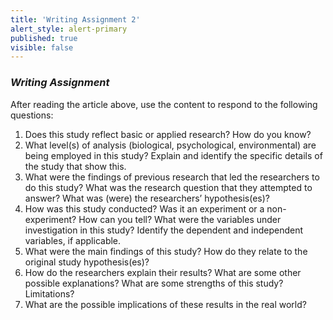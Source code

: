 ```yaml
---
title: 'Writing Assignment 2'
alert_style: alert-primary
published: true
visible: false
---
```


### ***Writing Assignment***

After reading the article above, use the content to respond to the following questions:

 1. Does this study reflect basic or applied research? How do you know?
 2. What level(s) of analysis (biological, psychological, environmental) are being employed in this study? Explain and identify the specific details of the study that show this.
 3. What were the findings of previous research that led the researchers to do this study? What was the research question that they attempted to answer? What was (were) the researchers’ hypothesis(es)?
 4. How was this study conducted? Was it an experiment or a non-experiment? How can you tell? What were the variables under investigation in this study? Identify the dependent and independent variables, if applicable.
 5. What were the main findings of this study? How do they relate to the original study hypothesis(es)?
 6. How do the researchers explain their results? What are some other possible explanations? What are some strengths of this study? Limitations?
 7. What are the possible implications of these results in the real world?
